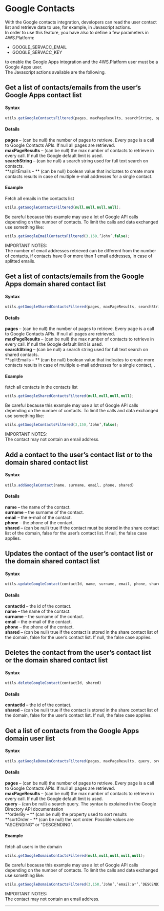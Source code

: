 # Google Contacts

With the Google contacts integration, developers can read the user contact list and retrieve data to use, for example, in Javascript actions.  
In order to use this feature, you have also to define a few parameters in 4WS.Platform:

* GOOGLE\_SERVACC\_EMAIL
* GOOGLE\_SERVACC\_KEY

to enable the Google Apps integration and the 4WS.Platform user must be a Google Apps user.  
The Javascript actions available are the following.

## Get a list of contacts/emails from the user’s Google Apps contact list

#### Syntax

```js
utils.getGoogleContactsFiltered(pages, maxPageResults, searchString, splitEmails)
```

#### Details

**pages**  – \(can be null\) the number of pages to retrieve. Every page is a call to Google Contacts APIs. If null all pages are retrieved.  
 **maxPageResults**  – \(can be null\) the max number of contacts to retrieve in every call. If null the Google default limit is used.  
 **searchString**  – \(can be null\) a search string used for full text search on contacts.  
 **splitEmails – ** \(can be null\) boolean value that indicates to create more contacts results in case of multiple e-mail addresses for a single contact.

#### Example

Fetch all emails in the contacts list

```js
utils.getGoogleContactsFiltered(null,null,null,null);
```

Be careful because this example may use a lot of Google API calls depending on the number of contacts. To limit the calls and data exchanged use something like:

```js
utils.getGoogleEmailContactsFiltered(3,150,’John’,false);
```

IMPORTANT NOTES:  
The number of email addresses retrieved can be different from the number of contacts, if contacts have 0 or more than 1 email addresses, in case of splitted emails.

##  Get a list of contacts/emails from the Google Apps domain shared contact list

#### Syntax

```js
utils.getGoogleSharedContactsFiltered(pages, maxPageResults, searchString, splitEmails)
```

#### Details

**pages**  – \(can be null\) the number of pages to retrieve. Every page is a call to Google Contacts APIs. If null all pages are retrieved.  
 **maxPageResults**  – \(can be null\) the max number of contacts to retrieve in every call. If null the Google default limit is used.  
 **searchString**  – \(can be null\) a search string used for full text search on shared contacts.  
 **splitEmails – ** \(can be null\) boolean value that indicates to create more contacts results in case of multiple e-mail addresses for a single contact, .

#### Example

fetch all contacts in the contacts list

```js
utils.getGoogleSharedContactsFiltered(null,null,null,null);
```

Be careful because this example may use a lot of Google API calls depending on the number of contacts. To limit the calls and data exchanged use something like:

```js
utils.getGoogleContactsFiltered(3,150,’John’,false);
```

IMPORTANT NOTES:  
The contact may not contain an email address.

##  Add a contact to the user’s contact list or to the domain shared contact list

#### Syntax

```js
utils.addGoogleContact(name, surname, email, phone, shared)
```

#### Details

**name**  – the name of the contact.  
 **surname**  – the surname of the contact.  
 **email**  – the e-mail of the contact.  
 **phone**  – the phone of the contact.  
 **shared**  – \(can be null\) true if the contact must be stored in the share contact list of the domain, false for the user’s contact list. If null, the false case applies.

##  Updates the contact of the user’s contact list or the domain shared contact list

#### Syntax

```js
utils.updateGoogleContact(contactId, name, surname, email, phone, shared)
```

#### Details

**contactId**  – the id of the contact.  
 **name**  – the name of the contact.  
 **surname**  – the surname of the contact.  
 **email**  – the e-mail of the contact.  
 **phone**  – the phone of the contact.  
 **shared**  – \(can be null\) true if the contact is stored in the share contact list of the domain, false for the user’s contact list. If null, the false case applies.

##  Deletes the contact from the user’s contact list or the domain shared contact list

#### Syntax

```js
utils.deleteGoogleContact(contactId, shared)
```

#### Details

**contactId**  – the id of the contact.  
 **shared**  – \(can be null\) true if the contact is stored in the share contact list of the domain, false for the user’s contact list. If null, the false case applies.

##  Get a list of contacts from the Google Apps domain user list

#### Syntax

```js
utils.getGoogleDomainContactsFiltered(pages, maxPageResults, query, orderBy, sortOrder)
```

#### Details

**pages**  – \(can be null\) the number of pages to retrieve. Every page is a call to Google Contacts APIs. If null all pages are retrieved.  
 **maxPageResults**  – \(can be null\) the max number of contacts to retrieve in every call. If null the Google default limit is used.  
 **query**  – \(can be null\) a search query. The syntax is explained in the Google Directory API documentation  
 **orderBy – ** \(can be null\) the property used to sort results  
 **sortOrder – ** \(can be null\) the sort order. Possible values are "ASCENDING" or "DESCENDING".

#### Example

fetch all users in the domain

```js
utils.getGoogleDomainContactsFiltered(null,null,null,null,null);
```

Be careful because this example may use a lot of Google API calls depending on the number of contacts. To limit the calls and data exchanged use something like:

```js
utils.getGoogleDomainContactsFiltered(3,150,’John’,’email:a*’,’DESCENDING’);
```

IMPORTANT NOTES:  
The contact may not contain an email address.

---



